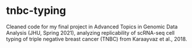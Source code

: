 # tnbc-typing

Cleaned code for my final project in Advanced Topics in Genomic 
Data Analysis (JHU, Spring 2021), analyzing replicability of 
scRNA-seq cell typing of triple negative breast cancer (TNBC) 
from Karaayvaz et al., 2018.

